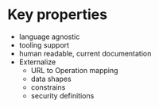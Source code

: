 # Key properties

- language agnostic
- tooling support
- human readable, current documentation
- Externalize
  - URL to Operation mapping
  - data shapes
  - constrains
  - security definitions
